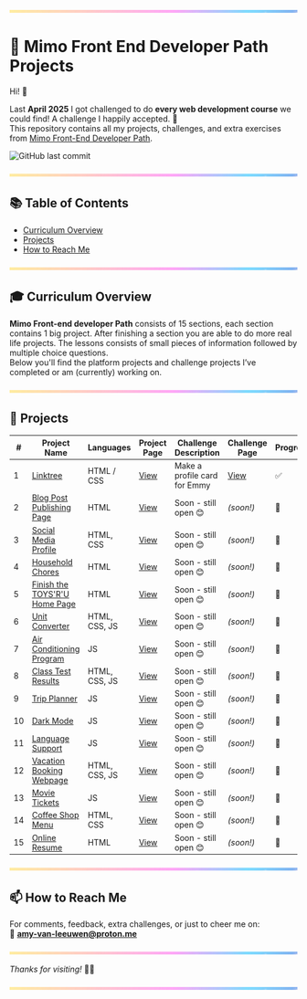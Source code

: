 <img src="assets/pastel-banner.jpg" alt="Pastel Prism Banner" width="100%" height="5px" />

# 🚀 Mimo Front End Developer Path Projects

Hi! 👋

Last **April 2025** I got challenged to do **every web development course** we could find! A challenge I happily accepted. 🎉  
This repository contains all my projects, challenges, and extra exercises from [Mimo Front-End Developer Path](https://mimo.org/web/219/section/0?showDrawer=path-overview).

![GitHub last commit](https://img.shields.io/github/last-commit/PastelPrism/mimo-front-end-developer)

<img src="assets/pastel-banner.jpg" alt="Pastel Prism Banner" width="100%" height="5px" />

## 📚 Table of Contents
- [Curriculum Overview](#-curriculum-overview)
- [Projects](#projects)
- [How to Reach Me](#-how-to-reach-me)

<img src="assets/pastel-banner.jpg" alt="Pastel Prism Banner" width="100%" height="5px" />

## 🎓 Curriculum Overview

**Mimo Front-end developer Path** consists of 15 sections, each section contains 1 big project. After finishing a section you are able to do more real life projects. The lessons consists of small pieces of information followed by multiple choice questions.  
Below you'll find the platform projects and challenge projects I’ve completed or am (currently) working on. 

<img src="assets/pastel-banner.jpg" alt="Pastel Prism Banner" width="100%" height="5px" />

## 📁 Projects

| #  | Project Name | Languages | Project Page | Challenge Description | Challenge Page | Progress |
|----|--------------|-----------|--------------|----------------------|---------------|----------|
| 1  | [Linktree](https://github.com/PastelPrism/mimo-front-end-developer/tree/main/linktree) | HTML / CSS | [View](https://pastelprism.github.io/mimo-front-end-developer/linktree/) | Make a profile card for Emmy | [View](https://pastelprism.github.io/mimo-front-end-developer/linktree/extra/) | ✅ |
| 2  | [Blog Post Publishing Page](https://github.com/PastelPrism/mimo-front-end-developer/tree/main/blog-post) | HTML | [View](https://pastelprism.github.io/mimo-front-end-developer/blog-post/) | Soon - still open 😊 | _(soon!)_ | 🚧 |
| 3  | [Social Media Profile](https://github.com/PastelPrism/mimo-front-end-developer/tree/main/social-media-profile) | HTML, CSS | [View](https://pastelprism.github.io/mimo-front-end-developer/social-media-profile/) | Soon - still open 😊 | _(soon!)_ | 🚧 |
| 4  | [Household Chores](https://github.com/PastelPrism/mimo-front-end-developer/tree/main/household-chores) | HTML | [View](https://pastelprism.github.io/mimo-front-end-developer/household-chores/) | Soon - still open 😊 | _(soon!)_ | 🚧 |
| 5  | [Finish the TOYS'R'U Home Page](https://github.com/PastelPrism/mimo-front-end-developer/tree/main/toys-r-us-homepage) | HTML | [View](https://pastelprism.github.io/mimo-front-end-developer/toys-r-us-homepage/) | Soon - still open 😊 | _(soon!)_ | 🚧 |
| 6  | [Unit Converter](https://github.com/PastelPrism/mimo-front-end-developer/tree/main/unit-converter) | HTML, CSS, JS | [View](https://pastelprism.github.io/mimo-front-end-developer/unit-converter/) | Soon - still open 😊 | _(soon!)_ | 🚧 |
| 7  | [Air Conditioning Program](https://github.com/PastelPrism/mimo-front-end-developer/tree/main/airconditioning-program) | JS | [View](https://pastelprism.github.io/mimo-front-end-developer/airconditioning-program/) | Soon - still open 😊 | _(soon!)_ | 🚧 |
| 8  | [Class Test Results](https://github.com/PastelPrism/mimo-front-end-developer/tree/main/class-test-results) | HTML, CSS, JS | [View](https://pastelprism.github.io/mimo-front-end-developer/class-test-results/) | Soon - still open 😊 | _(soon!)_ | 🚧 |
| 9  | [Trip Planner](https://github.com/PastelPrism/mimo-front-end-developer/tree/main/trip-planner) | JS | [View](https://pastelprism.github.io/mimo-front-end-developer/trip-planner/) | Soon - still open 😊 | _(soon!)_ | 🚧 |
| 10 | [Dark Mode](https://github.com/PastelPrism/mimo-front-end-developer/tree/main/dark-mode) | JS | [View](https://pastelprism.github.io/mimo-front-end-developer/dark-mode/) | Soon - still open 😊 | _(soon!)_ | 🚧 |
| 11 | [Language Support](https://github.com/PastelPrism/mimo-front-end-developer/tree/main/language-support) | JS | [View](https://pastelprism.github.io/mimo-front-end-developer/language-support/) | Soon - still open 😊 | _(soon!)_ | 🚧 |
| 12 | [Vacation Booking Webpage](https://github.com/PastelPrism/mimo-front-end-developer/tree/main/vacation-booking-webpage) | HTML, CSS, JS | [View](https://pastelprism.github.io/mimo-front-end-developer/vacation-booking-webpage/) | Soon - still open 😊 | _(soon!)_ | 🚧 |
| 13 | [Movie Tickets](https://github.com/PastelPrism/mimo-front-end-developer/tree/main/movie-tickets-project) | JS | [View](https://pastelprism.github.io/mimo-front-end-developer/movie-tickets-project/) | Soon - still open 😊 | _(soon!)_ | 🚧 |
| 14 | [Coffee Shop Menu](https://github.com/PastelPrism/mimo-front-end-developer/tree/main/coffee-shop-menu) | HTML, CSS | [View](https://pastelprism.github.io/mimo-front-end-developer/coffee-shop-menu/) | Soon - still open 😊 | _(soon!)_ | 🚧 |
| 15 | [Online Resume](https://github.com/PastelPrism/mimo-front-end-developer/tree/main/online-resume) | HTML | [View](https://pastelprism.github.io/mimo-front-end-developer/online-resume/) | Soon - still open 😊 | _(soon!)_ | 🚧 |

<img src="assets/pastel-banner.jpg" alt="Pastel Prism Banner" width="100%" height="5px" />

## 📫 How to Reach Me

For comments, feedback, extra challenges, or just to cheer me on:  
📩 **[amy-van-leeuwen@proton.me](mailto:amy-van-leeuwen@proton.me)**

<img src="assets/pastel-banner.jpg" alt="Pastel Prism Banner" width="100%" height="5px" />

_Thanks for visiting!_ 👋😊

<img src="assets/pastel-banner.jpg" alt="Pastel Prism Banner" width="100%" height="5px" />